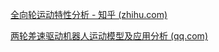 [全向轮运动特性分析 - 知乎 (zhihu.com)](https://zhuanlan.zhihu.com/p/539012242)

[两轮差速驱动机器人运动模型及应用分析 (qq.com)](https://mp.weixin.qq.com/s?__biz=MzI3MTIyMjQwNQ==&mid=2247483714&idx=1&sn=7b18ce11bfbc24e4ba9904779c5af0eb&chksm=eac452a8ddb3dbbec315a4b42ac65370c565af480e8bb527fe8df680a590a7b2ef82758ebaf9&scene=21#wechat_redirect)
